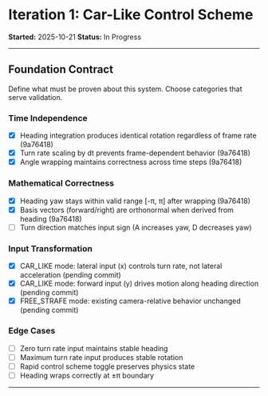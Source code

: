 # Iteration 1: Car-Like Control Scheme

**Started:** 2025-10-21
**Status:** In Progress

---

<!-- BEGIN: ITERATE/CONTRACT -->
## Foundation Contract

Define what must be proven about this system. Choose categories that serve validation.

### Time Independence
- [x] Heading integration produces identical rotation regardless of frame rate (9a76418)
- [x] Turn rate scaling by dt prevents frame-dependent behavior (9a76418)
- [x] Angle wrapping maintains correctness across time steps (9a76418)

### Mathematical Correctness
- [x] Heading yaw stays within valid range [-π, π] after wrapping (9a76418)
- [x] Basis vectors (forward/right) are orthonormal when derived from heading (9a76418)
- [ ] Turn direction matches input sign (A increases yaw, D decreases yaw)

### Input Transformation
- [x] CAR_LIKE mode: lateral input (x) controls turn rate, not lateral acceleration (pending commit)
- [x] CAR_LIKE mode: forward input (y) drives motion along heading direction (pending commit)
- [x] FREE_STRAFE mode: existing camera-relative behavior unchanged (pending commit)

### Edge Cases
- [ ] Zero turn rate input maintains stable heading
- [ ] Maximum turn rate input produces stable rotation
- [ ] Rapid control scheme toggle preserves physics state
- [ ] Heading wraps correctly at ±π boundary
<!-- END: ITERATE/CONTRACT -->

---

